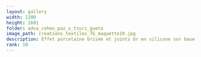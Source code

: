 ```yaml
---
layout: gallery
width: 1200
height: 1601
folder: adva_cohen_paz_x_tzuri_gueta
image_path: creations_textiles_TG_maquette10.jpg
description: Effet porcelaine brisée et joints Or en silicone sur base de tulle
rank: 10
---
```

